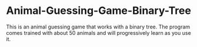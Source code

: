 # Animal-Guessing-Game-Binary-Tree

This is an animal guessing game that works with a binary tree.
The program comes trained with about 50 animals and will progressively learn as you use it.
